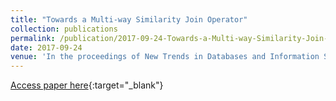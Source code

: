 ```yaml
---
title: "Towards a Multi-way Similarity Join Operator"
collection: publications
permalink: /publication/2017-09-24-Towards-a-Multi-way-Similarity-Join-Operator
date: 2017-09-24
venue: 'In the proceedings of New Trends in Databases and Information Systems - ADBIS 2017 Short Papers and Workshops, AMSD, BigNovelTI, DAS, SW4CH, DC, Nicosia, Cyprus, September 24-27, 2017, Proceedings'
---
```

[Access paper here](https://www.researchgate.net/profile/Mikhail_Galkin2/publication/318769105_Towards_a_Multi-way_Similarity_Join_Operator/links/597d21d1a6fdcc1a9ac811c3/Towards-a-Multi-way-Similarity-Join-Operator.pdf){:target="_blank"}

